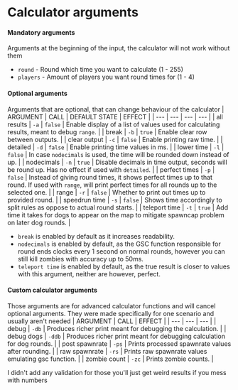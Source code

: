 # Calculator arguments

#### Mandatory arguments
Arguments at the beginning of the input, the calculator will not work without them
- `round` - Round which time you want to calculate (1 - 255)
- `players` - Amount of players you want round times for (1 - 4)

#### Optional arguments
Arguments that are optional, that can change behaviour of the calculator
| ARGUMENT | CALL | DEFAULT STATE | EFFECT |
| --- | --- | --- | --- |
| all results | `-a` | `false` | Enable display of a list of values used for calculating results, meant to debug `range`. |
| break | `-b` | `true` | Enable clear row between outputs. |
| clear output | `-c` | `false` | Enable printing raw time. |
| detailed | `-d` | `false` | Enable printing time values in ms. |
| lower time | `-l` | `false` | In case `nodecimals` is used, the time will be rounded down instead of up. |
| nodecimals | `-n` | `true` | Disable decimals in time output, seconds will be round up. Has no effect if used with `detailed`. |
| perfect times | `-p` | `false` | Instead of giving round times, it shows perfect times up to that round. If used with `range`, will print perfect times for all rounds up to the selected one. |
| range | `-r` | `false` | Whether to print out times up to provided round. |
| speedrun time | `-s` | `false` | Shows time accordingly to split rules as oppose to actual round starts. |
| teleport time | `-t` | `true` | Add time it takes for dogs to appear on the map to mitigate spawncap problem on later dog rounds. |
- `break` is enabled by default as it increases readability.
- `nodecimals` is enabled by default, as the GSC function responsible for round ends clocks every 1 second on normal rounds, however you can still kill zombies with accuracy up to 50ms.
- `teleport time` is enabled by default, as the true result is closer to values with this argument, neither are however, perfect.

#### Custom calculator arguments
Those arguments are for advanced calculator functions and will cancel optional arguments. They were made specifically for one scenario and usually aren't needed
| ARGUMENT | CALL | EFFECT |
| --- | --- | --- |
| debug | `-db` | Produces richer print meant for debugging the calculation. |
| debug dogs | `-ddb` | Produces richer print meant for debugging calculation for dog rounds. |
| post spawnrate | `-ps` | Prints processed spawnrate values after rounding. |
| raw spawnrate | `-rs` | Prints raw spawnrate values emulating gsc function. |
| zombie count | `-zc` | Prints zombie counts. |

I didn't add any validation for those you'll just get weird results if you mess with numbers
